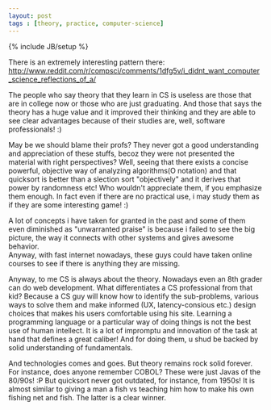 ```yaml
---  
layout: post  
tags : [theory, practice, computer-science]  
---  
```

{% include JB/setup %}  
  
There is an extremely interesting pattern there: http://www.reddit.com/r/compsci/comments/1dfg5v/i_didnt_want_computer_science_reflections_of_a/  
  
The people who say theory that they learn in CS is useless are those that are in college now or those who are just graduating. And those that says the theory has a huge value and it improved their thinking and they are able to see clear advantages because of their studies are, well, software professionals! :)  
  
May be we should blame their profs? They never got a good understanding and appreciation of these stuffs, becoz they were not presented the material with right perspectives? Well, seeing that there exists a concise powerful, objective way of analyzing algorithms(O notation) and that quicksort is better than a slection sort "objectively" and it derives that power by randomness etc! Who wouldn't appreciate them, if you emphasize them enough. In fact even if there are no practical use, i may study them as if they are some interesting game! :)  
  
A lot of concepts i have taken for granted in the past and some of them even diminished as "unwarranted praise" is because i failed to see the big picture, the way it connects with other systems and gives awesome behavior.  
Anyway, with fast internet nowadays, these guys could have taken online courses to see if there is anything they are missing.  
  
Anyway, to me CS is always about the theory. Nowadays even an 8th grader can do web development. What differentiates a CS professional from that kid? Because a CS guy will know how to identify the sub-problems, various ways to solve them and make informed (UX, latency-consious etc.) design choices that makes his users comfortable using his site. Learning a programming language or a particular way of doing things is not the best use of human intellect. It is a lot of impromptu and innovation of the task at hand that defines a great caliber! And for doing them, u shud be backed by solid understanding of fundamentals.  
  
And technologies comes and goes. But theory remains rock solid forever. For instance, does anyone remember COBOL? These were just Javas of the 80/90s! :P But quicksort never got outdated, for instance, from 1950s! It is almost similar to giving a man a fish vs teaching him how to make his own fishing net and fish. The latter is a clear winner.  
